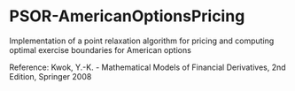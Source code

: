 # PSOR-AmericanOptionsPricing
Implementation of a point relaxation algorithm for pricing and computing optimal exercise boundaries for American options

Reference:
Kwok, Y.-K. - Mathematical Models of Financial Derivatives, 2nd Edition, Springer 2008

